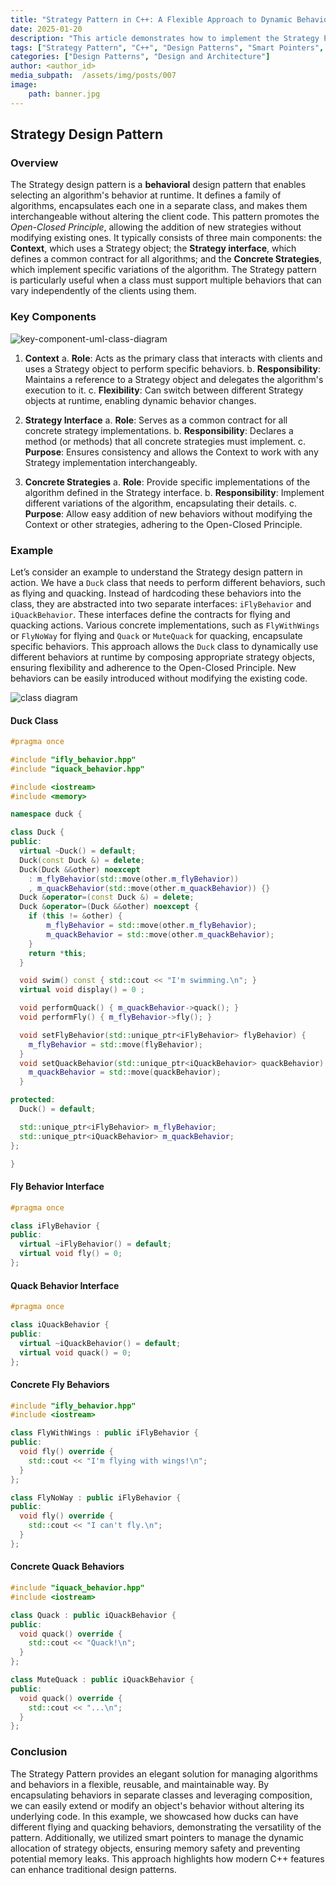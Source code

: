 ```yaml
---
title: "Strategy Pattern in C++: A Flexible Approach to Dynamic Behaviors with Smart Pointers"
date: 2025-01-20
description: "This article demonstrates how to implement the Strategy Pattern in C++, using a simple example of ducks with different flying and quacking behaviors. It highlights the flexibility and reusability of the pattern and shows how smart pointers can be used to manage memory safely and prevent leaks."
tags: ["Strategy Pattern", "C++", "Design Patterns", "Smart Pointers", "Memory Management", "Object-Oriented Programming", "Behavioral Patterns", "C++ Best Practices", "Software Design", "Dynamic Behaviors"]
categories: ["Design Patterns", "Design and Architecture"]
author: <author_id>
media_subpath:  /assets/img/posts/007
image:
    path: banner.jpg
---
```


## Strategy Design Pattern

### Overview

The Strategy design pattern is a **behavioral** design pattern that enables selecting an algorithm's behavior at runtime. It defines a family of algorithms, encapsulates each one in a separate class, and makes them interchangeable without altering the client code. This pattern promotes the *Open-Closed Principle*, allowing the addition of new strategies without modifying existing ones. It typically consists of three main components: the **Context**, which uses a Strategy object; the **Strategy interface**, which defines a common contract for all algorithms; and the **Concrete Strategies**, which implement specific variations of the algorithm. The Strategy pattern is particularly useful when a class must support multiple behaviors that can vary independently of the clients using them.

### Key Components

![key-component-uml-class-diagram](key_components_uml_class_diagram.png)

1. **Context**
   a. **Role**: Acts as the primary class that interacts with clients and uses a Strategy object to perform specific behaviors.
   b. **Responsibility**: Maintains a reference to a Strategy object and delegates the algorithm's execution to it.
   c. **Flexibility**: Can switch between different Strategy objects at runtime, enabling dynamic behavior changes.

2. **Strategy Interface**
   a. **Role**: Serves as a common contract for all concrete strategy implementations.
   b. **Responsibility**: Declares a method (or methods) that all concrete strategies must implement.
   c. **Purpose**: Ensures consistency and allows the Context to work with any Strategy implementation interchangeably.

3. **Concrete Strategies**
   a. **Role**: Provide specific implementations of the algorithm defined in the Strategy interface.
   b. **Responsibility**: Implement different variations of the algorithm, encapsulating their details.
   c. **Purpose**: Allow easy addition of new behaviors without modifying the Context or other strategies, adhering to the Open-Closed Principle.

### Example

Let’s consider an example to understand the Strategy design pattern in action. We have a `Duck` class that needs to perform different behaviors, such as flying and quacking. Instead of hardcoding these behaviors into the class, they are abstracted into two separate interfaces: `iFlyBehavior` and `iQuackBehavior`. These interfaces define the contracts for flying and quacking actions. Various concrete implementations, such as `FlyWithWings` or `FlyNoWay` for flying and `Quack` or `MuteQuack` for quacking, encapsulate specific behaviors. This approach allows the `Duck` class to dynamically use different behaviors at runtime by composing appropriate strategy objects, ensuring flexibility and adherence to the Open-Closed Principle. New behaviors can be easily introduced without modifying the existing code.

![class diagram](duck-class-diagram.png)

#### Duck Class

```cpp
#pragma once

#include "ifly_behavior.hpp"
#include "iquack_behavior.hpp"

#include <iostream>
#include <memory>

namespace duck {

class Duck {
public:
  virtual ~Duck() = default;
  Duck(const Duck &) = delete;
  Duck(Duck &&other) noexcept 
    : m_flyBehavior(std::move(other.m_flyBehavior))
    , m_quackBehavior(std::move(other.m_quackBehavior)) {}
  Duck &operator=(const Duck &) = delete;
  Duck &operator=(Duck &&other) noexcept {
    if (this != &other) {
        m_flyBehavior = std::move(other.m_flyBehavior);
        m_quackBehavior = std::move(other.m_quackBehavior);
    }
    return *this;
  }

  void swim() const { std::cout << "I'm swimming.\n"; }
  virtual void display() = 0 ;

  void performQuack() { m_quackBehavior->quack(); }
  void performFly() { m_flyBehavior->fly(); }

  void setFlyBehavior(std::unique_ptr<iFlyBehavior> flyBehavior) {
    m_flyBehavior = std::move(flyBehavior);
  }
  void setQuackBehavior(std::unique_ptr<iQuackBehavior> quackBehavior) {
    m_quackBehavior = std::move(quackBehavior);
  }

protected:
  Duck() = default;

  std::unique_ptr<iFlyBehavior> m_flyBehavior;
  std::unique_ptr<iQuackBehavior> m_quackBehavior;
};

}
```

#### Fly Behavior Interface

```cpp
#pragma once

class iFlyBehavior {
public:
  virtual ~iFlyBehavior() = default;
  virtual void fly() = 0;
};
```

#### Quack Behavior Interface

```cpp
#pragma once

class iQuackBehavior {
public:
  virtual ~iQuackBehavior() = default;
  virtual void quack() = 0;
};
```

#### Concrete Fly Behaviors

```cpp
#include "ifly_behavior.hpp"
#include <iostream>

class FlyWithWings : public iFlyBehavior {
public:
  void fly() override {
    std::cout << "I'm flying with wings!\n";
  }
};

class FlyNoWay : public iFlyBehavior {
public:
  void fly() override {
    std::cout << "I can't fly.\n";
  }
};
```

#### Concrete Quack Behaviors

```cpp
#include "iquack_behavior.hpp"
#include <iostream>

class Quack : public iQuackBehavior {
public:
  void quack() override {
    std::cout << "Quack!\n";
  }
};

class MuteQuack : public iQuackBehavior {
public:
  void quack() override {
    std::cout << "...\n";
  }
};
```

### Conclusion

The Strategy Pattern provides an elegant solution for managing algorithms and behaviors in a flexible, reusable, and maintainable way. By encapsulating behaviors in separate classes and leveraging composition, we can easily extend or modify an object's behavior without altering its underlying code. In this example, we showcased how ducks can have different flying and quacking behaviors, demonstrating the versatility of the pattern. Additionally, we utilized smart pointers to manage the dynamic allocation of strategy objects, ensuring memory safety and preventing potential memory leaks. This approach highlights how modern C++ features can enhance traditional design patterns.
